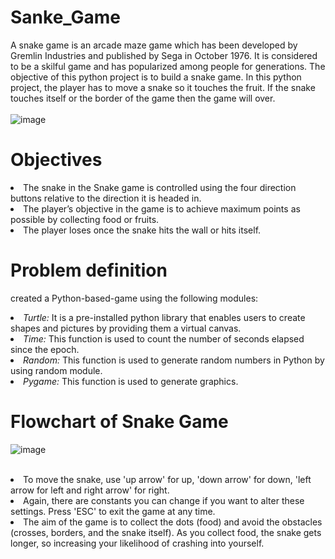# Sanke_Game

A snake game is an arcade maze game which has been developed by Gremlin Industries and published by Sega in October 1976. It is considered to be a skilful game and has popularized among people for generations. The objective of this python project is to build a snake game. In this python project, the player has to move a snake so it touches the fruit. If the snake touches itself or the border of the game then the game will over.
<br>
<br>
![image](https://user-images.githubusercontent.com/42868166/134523589-8bfbd73e-21db-413f-9cf0-8410572aa48c.png)
<br>

# Objectives

<li>The snake in the Snake game is controlled using the four direction buttons relative to the direction it is headed in.</li>
<li>The player’s objective in the game is to achieve maximum points as possible by collecting food or fruits.</li>
<li>The player loses once the snake hits the wall or hits itself.</li>

# Problem definition

created a Python-based-game using the following modules: 

<li><em>Turtle:</em> It is a pre-installed python library that enables users to create shapes and pictures by providing them a virtual canvas. </li>
<li><em>Time:</em> This function is used to count the number of seconds elapsed since the epoch. </li>
<li><em>Random:</em> This function is used to generate random numbers in Python by using random module. </li>
<li><em>Pygame:</em> This function is used to generate graphics. </li>

# Flowchart of Snake Game

![image](https://user-images.githubusercontent.com/42868166/134525315-392482db-d8a8-41ad-b86d-51db61c2f8f2.png)
<br>
<br>

<li>To move the snake, use 'up arrow' for up, 'down arrow' for down, 'left arrow for left and right arrow' for right.</li>
<li>Again, there are constants you can change if you want to alter these settings. Press 'ESC' to exit the game at any time.</li>
<li>The aim of the game is to collect the dots (food) and avoid the obstacles (crosses, borders, and the snake itself). As you collect food, the snake gets longer, so increasing      your likelihood of crashing into yourself.
</li
